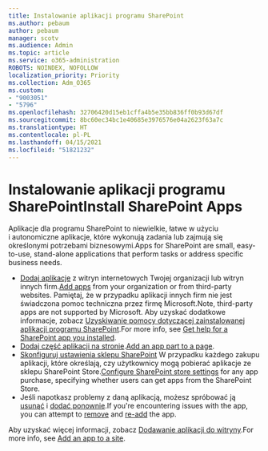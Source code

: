 ```yaml
---
title: Instalowanie aplikacji programu SharePoint
ms.author: pebaum
author: pebaum
manager: scotv
ms.audience: Admin
ms.topic: article
ms.service: o365-administration
ROBOTS: NOINDEX, NOFOLLOW
localization_priority: Priority
ms.collection: Adm_O365
ms.custom:
- "9003051"
- "5796"
ms.openlocfilehash: 32706420d15eb1cffa4b5e35bb836ff0b93d67df
ms.sourcegitcommit: 8bc60ec34bc1e40685e3976576e04a2623f63a7c
ms.translationtype: HT
ms.contentlocale: pl-PL
ms.lasthandoff: 04/15/2021
ms.locfileid: "51821232"
---
```

# <a name="install-sharepoint-apps"></a><span data-ttu-id="df2fe-102">Instalowanie aplikacji programu SharePoint</span><span class="sxs-lookup"><span data-stu-id="df2fe-102">Install SharePoint Apps</span></span>

<span data-ttu-id="df2fe-103">Aplikacje dla programu SharePoint to niewielkie, łatwe w użyciu i autonomiczne aplikacje, które wykonują zadania lub zajmują się określonymi potrzebami biznesowymi.</span><span class="sxs-lookup"><span data-stu-id="df2fe-103">Apps for SharePoint are small, easy-to-use, stand-alone applications that perform tasks or address specific business needs.</span></span>

- <span data-ttu-id="df2fe-104">[Dodaj aplikacje](https://support.microsoft.com/office/ef9c0dbd-7fe1-4715-a1b0-fe3bc81317cb)  z witryn internetowych Twojej organizacji lub witryn innych firm.</span><span class="sxs-lookup"><span data-stu-id="df2fe-104">[Add apps](https://support.microsoft.com/office/ef9c0dbd-7fe1-4715-a1b0-fe3bc81317cb)  from your organization or from third-party websites.</span></span> <span data-ttu-id="df2fe-105">Pamiętaj, że w przypadku aplikacji innych firm nie jest świadczona pomoc techniczna przez firmę Microsoft.</span><span class="sxs-lookup"><span data-stu-id="df2fe-105">Note, third-party apps are not supported by Microsoft.</span></span> <span data-ttu-id="df2fe-106">Aby uzyskać dodatkowe informacje, zobacz [Uzyskiwanie pomocy dotyczącej zainstalowanej aplikacji programu SharePoint](https://support.office.com/article/get-help-for-a-sharepoint-app-you-installed-fd98af7f-6af0-4573-8360-8f5631c6ab21).</span><span class="sxs-lookup"><span data-stu-id="df2fe-106">For more info, see  [Get help for a SharePoint app you installed](https://support.office.com/article/get-help-for-a-sharepoint-app-you-installed-fd98af7f-6af0-4573-8360-8f5631c6ab21).</span></span>
-   <span data-ttu-id="df2fe-107">[Dodaj część aplikacji na stronie](https://support.microsoft.com/office/6f06c0b7-44b8-4c69-b4ad-85197eee8d78).</span><span class="sxs-lookup"><span data-stu-id="df2fe-107">[Add an app part to a page](https://support.microsoft.com/office/6f06c0b7-44b8-4c69-b4ad-85197eee8d78).</span></span>
-   <span data-ttu-id="df2fe-108">[Skonfiguruj ustawienia sklepu SharePoint](https://docs.microsoft.com/sharepoint/configure-sharepoint-store-settings) W przypadku każdego zakupu aplikacji, które określają, czy użytkownicy mogą pobierać aplikacje ze sklepu SharePoint Store.</span><span class="sxs-lookup"><span data-stu-id="df2fe-108">[Configure SharePoint store settings](https://docs.microsoft.com/sharepoint/configure-sharepoint-store-settings)  for any app purchase, specifying whether users can get apps from the SharePoint Store.</span></span>
-   <span data-ttu-id="df2fe-109">Jeśli napotkasz problemy z daną aplikacją, możesz spróbować ją  [usunąć](https://support.microsoft.com/office/03198d1b-c33b-498d-9469-af641a587d6c)  i  [dodać ponownie](https://support.microsoft.com/office/ef9c0dbd-7fe1-4715-a1b0-fe3bc81317cb).</span><span class="sxs-lookup"><span data-stu-id="df2fe-109">If you're encountering issues with the app, you can attempt to  [remove](https://support.microsoft.com/office/03198d1b-c33b-498d-9469-af641a587d6c)  and  [re-add](https://support.microsoft.com/office/ef9c0dbd-7fe1-4715-a1b0-fe3bc81317cb)  the app.</span></span>

<span data-ttu-id="df2fe-110">Aby uzyskać więcej informacji, zobacz [Dodawanie aplikacji do witryny](https://support.microsoft.com/office/add-an-app-to-a-site-ef9c0dbd-7fe1-4715-a1b0-fe3bc81317cb).</span><span class="sxs-lookup"><span data-stu-id="df2fe-110">For more info, see  [Add an app to a site](https://support.microsoft.com/office/add-an-app-to-a-site-ef9c0dbd-7fe1-4715-a1b0-fe3bc81317cb).</span></span>